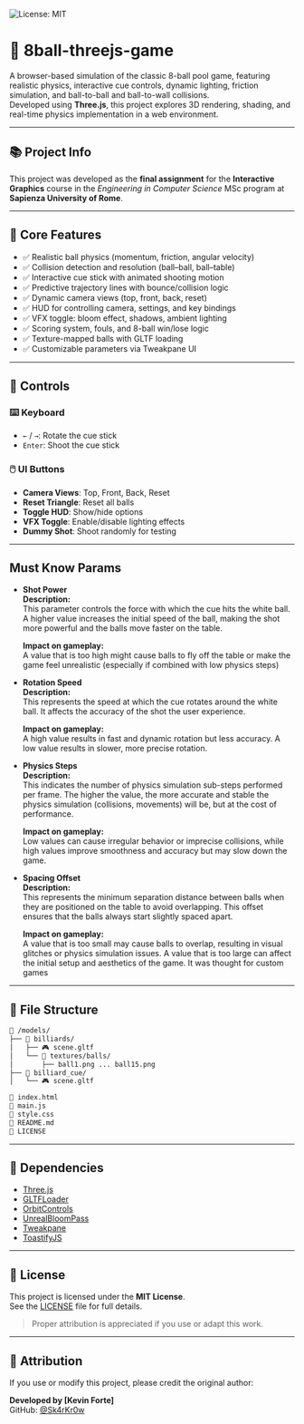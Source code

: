 ![License: MIT](https://img.shields.io/badge/License-MIT-yellow.svg)

# 🎱 8ball-threejs-game

A browser-based simulation of the classic 8-ball pool game, featuring realistic physics, interactive cue controls, dynamic lighting, friction simulation, and ball-to-ball and ball-to-wall collisions.  
Developed using **Three.js**, this project explores 3D rendering, shading, and real-time physics implementation in a web environment.

---

## 📚 Project Info

This project was developed as the **final assignment** for the **Interactive Graphics** course in the *Engineering in Computer Science* MSc program at **Sapienza University of Rome**.

---

## 🚀 Core Features

- ✅ Realistic ball physics (momentum, friction, angular velocity)
- ✅ Collision detection and resolution (ball–ball, ball–table)
- ✅ Interactive cue stick with animated shooting motion
- ✅ Predictive trajectory lines with bounce/collision logic
- ✅ Dynamic camera views (top, front, back, reset)
- ✅ HUD for controlling camera, settings, and key bindings
- ✅ VFX toggle: bloom effect, shadows, ambient lighting
- ✅ Scoring system, fouls, and 8-ball win/lose logic
- ✅ Texture-mapped balls with GLTF loading
- ✅ Customizable parameters via Tweakpane UI

---

## 🧪 Controls

### ⌨️ Keyboard
- `←` / `→`: Rotate the cue stick
- `Enter`: Shoot the cue stick

### 🖱️ UI Buttons
- **Camera Views**: Top, Front, Back, Reset
- **Reset Triangle**: Reset all balls
- **Toggle HUD**: Show/hide options
- **VFX Toggle**: Enable/disable lighting effects
- **Dummy Shot**: Shoot randomly for testing

---

## Must Know Params

- **Shot Power**  
  **Description:**  
  This parameter controls the force with which the cue hits the white ball. A higher value increases the initial speed of the ball, making the shot more powerful and the balls move faster on the table.

  **Impact on gameplay:**  
  A value that is too high might cause balls to fly off the table or make the game feel unrealistic (especially if combined with low physics steps)

- **Rotation Speed**  
  **Description:**  
  This represents the speed at which the cue rotates around the white ball. It affects the accuracy of the shot the user experience.

  **Impact on gameplay:**  
  A high value results in fast and dynamic rotation but less accuracy. A low value results in slower, more precise rotation.

- **Physics Steps**  
  **Description:**  
  This indicates the number of physics simulation sub-steps performed per frame. The higher the value, the more accurate and stable the physics simulation (collisions, movements) will be, but at the cost of performance.

  **Impact on gameplay:**  
  Low values can cause irregular behavior or imprecise collisions, while high values improve smoothness and accuracy but may slow down the game.

- **Spacing Offset**  
  **Description:**  
  This represents the minimum separation distance between balls when they are positioned on the table to avoid overlapping. This offset ensures that the balls always start slightly spaced apart.

  **Impact on gameplay:**  
  A value that is too small may cause balls to overlap, resulting in visual glitches or physics simulation issues. A value that is too large can affect the initial setup and aesthetics of the game. It was thought for custom games

---
## 📁 File Structure

```bash
📁 /models/
├── 📁 billiards/
│   ├── 🎮 scene.gltf
│   └── 📁 textures/balls/
│       ├── ball1.png ... ball15.png
├── 📁 billiard_cue/
│   └── 🎮 scene.gltf

📄 index.html
📄 main.js
📄 style.css
📄 README.md
📄 LICENSE
```

---

## 🔧 Dependencies

- [Three.js](https://threejs.org/)
- [GLTFLoader](https://threejs.org/docs/#examples/en/loaders/GLTFLoader)
- [OrbitControls](https://threejs.org/docs/#examples/en/controls/OrbitControls)
- [UnrealBloomPass](https://threejs.org/docs/#examples/en/postprocessing/UnrealBloomPass)
- [Tweakpane](https://cocopon.github.io/tweakpane/)
- [ToastifyJS](https://apvarun.github.io/toastify-js/)

---

## 📖 License

This project is licensed under the **MIT License**.  
See the [LICENSE](./LICENSE) file for full details.

> Proper attribution is appreciated if you use or adapt this work.

---

## 🙏 Attribution

If you use or modify this project, please credit the original author:

**Developed by [Kevin Forte]**  
GitHub: [@Sk4rKr0w](https://github.com/Sk4rKr0w)


